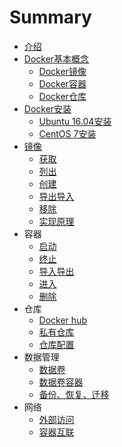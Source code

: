 # Summary

* [介绍](README.md)
* [Docker基本概念](dockerji_ben_gai_nian.md)
   * [Docker镜像](dockerjing_xiang.md)
   * [Docker容器](dockerrong_qi.md)
   * [Docker仓库](dockercang_ku.md)
* [Docker安装](dockeran_zhuang.md)
   * [Ubuntu 16.04安装](ubuntu_1604an_zhuang.md)
   * [CentOS 7安装](centos_7an_zhuang.md)
* [镜像](jing_xiang.md)
  * [获取]()
  * [列出]()
  * [创建]()
  * [导出导入]()
  * [移除]()
  * [实现原理]() 
* 容器
  * [启动]()
  * [终止]()
  * [导入导出]()
  * [进入]()
  * [删除]() 
* 仓库
  * [Docker hub]()
  * [私有仓库]()
  * [仓库配置]() 
* 数据管理
  * [数据卷]()
  * [数据卷容器]()
  * [备份、恢复、迁移]() 
* 网络
  * [外部访问]()
  * [容器互联]()
